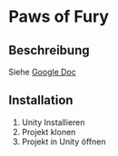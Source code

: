 # Paws of Fury

## Beschreibung
Siehe [Google Doc](https://docs.google.com/document/d/12yV41n8-tD1F53lnrS6IvoFnQN-px__yjlrVeiNkfIc)

## Installation
1. Unity Installieren
2. Projekt klonen
3. Projekt in Unity öffnen
